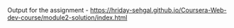 Output for the assignment - https://hriday-sehgal.github.io/Coursera-Web-dev-course/module2-solution/index.html
